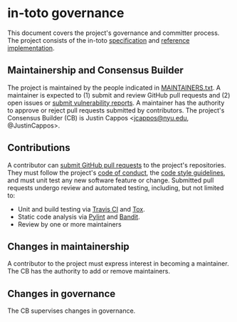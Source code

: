 # in-toto governance
This document covers the project's governance and committer process.  The
project consists of the in-toto
[specification](https://github.com/in-toto/docs) and
[reference implementation](https://github.com/in-toto/in-toto).

## Maintainership and Consensus Builder
The project is maintained by the people indicated in
[MAINTAINERS.txt](MAINTAINERS.txt).  A maintainer is expected to (1) submit and
review GitHub pull requests and (2) open issues or [submit vulnerability
reports](https://github.com/in-toto/in-toto#security-issues-and-bugs).
A maintainer has the authority to approve or reject pull requests submitted by
contributors.  The project's Consensus Builder (CB) is
Justin Cappos <jcappos@nyu.edu, @JustinCappos>.

## Contributions
A contributor can [submit GitHub pull
requests](https://github.com/in-toto/in-toto#instructions-for-contributors)
to the project's repositories.  They must follow the project's [code of
conduct](CODE-OF-CONDUCT.md), the [code style
guidelines](https://github.com/secure-systems-lab/code-style-guidelines), and
must unit test any new software feature or change.  Submitted pull requests
undergo review and automated testing, including, but not limited to:

* Unit and build testing via [Travis CI](https://travis-ci.org/) and
[Tox](https://tox.readthedocs.io/en/latest/).
* Static code analysis via [Pylint](https://www.pylint.org/) and
[Bandit](https://wiki.openstack.org/wiki/Security/Projects/Bandit).
* Review by one or more maintainers


## Changes in maintainership

A contributor to the project must express interest in becoming a maintainer.
The CB has the authority to add or remove maintainers.

## Changes in governance
The CB supervises changes in governance.